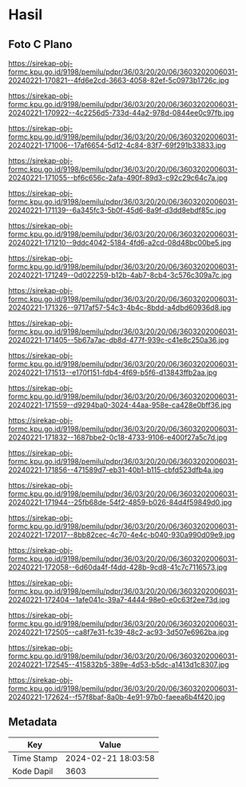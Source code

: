 # Hasil

## Foto C Plano

https://sirekap-obj-formc.kpu.go.id/9198/pemilu/pdpr/36/03/20/20/06/3603202006031-20240221-170821--4fd6e2cd-3663-4058-82ef-5c0973b1726c.jpg

https://sirekap-obj-formc.kpu.go.id/9198/pemilu/pdpr/36/03/20/20/06/3603202006031-20240221-170922--4c2256d5-733d-44a2-978d-0844ee0c97fb.jpg

https://sirekap-obj-formc.kpu.go.id/9198/pemilu/pdpr/36/03/20/20/06/3603202006031-20240221-171006--17af6654-5d12-4c84-83f7-69f291b33833.jpg

https://sirekap-obj-formc.kpu.go.id/9198/pemilu/pdpr/36/03/20/20/06/3603202006031-20240221-171055--bf6c656c-2afa-490f-89d3-c92c29c64c7a.jpg

https://sirekap-obj-formc.kpu.go.id/9198/pemilu/pdpr/36/03/20/20/06/3603202006031-20240221-171139--6a345fc3-5b0f-45d6-8a9f-d3dd8ebdf85c.jpg

https://sirekap-obj-formc.kpu.go.id/9198/pemilu/pdpr/36/03/20/20/06/3603202006031-20240221-171210--9ddc4042-5184-4fd6-a2cd-08d48bc00be5.jpg

https://sirekap-obj-formc.kpu.go.id/9198/pemilu/pdpr/36/03/20/20/06/3603202006031-20240221-171249--0d022259-b12b-4ab7-8cb4-3c576c309a7c.jpg

https://sirekap-obj-formc.kpu.go.id/9198/pemilu/pdpr/36/03/20/20/06/3603202006031-20240221-171326--9717af57-54c3-4b4c-8bdd-a4dbd60936d8.jpg

https://sirekap-obj-formc.kpu.go.id/9198/pemilu/pdpr/36/03/20/20/06/3603202006031-20240221-171405--5b67a7ac-db8d-477f-939c-c41e8c250a36.jpg

https://sirekap-obj-formc.kpu.go.id/9198/pemilu/pdpr/36/03/20/20/06/3603202006031-20240221-171513--e170f151-fdb4-4f69-b5f6-d13843ffb2aa.jpg

https://sirekap-obj-formc.kpu.go.id/9198/pemilu/pdpr/36/03/20/20/06/3603202006031-20240221-171559--d9294ba0-3024-44aa-958e-ca428e0bff36.jpg

https://sirekap-obj-formc.kpu.go.id/9198/pemilu/pdpr/36/03/20/20/06/3603202006031-20240221-171832--1687bbe2-0c18-4733-9106-e400f27a5c7d.jpg

https://sirekap-obj-formc.kpu.go.id/9198/pemilu/pdpr/36/03/20/20/06/3603202006031-20240221-171856--471589d7-eb31-40b1-b115-cbfd523dfb4a.jpg

https://sirekap-obj-formc.kpu.go.id/9198/pemilu/pdpr/36/03/20/20/06/3603202006031-20240221-171944--25fb68de-54f2-4859-b026-84d4f59849d0.jpg

https://sirekap-obj-formc.kpu.go.id/9198/pemilu/pdpr/36/03/20/20/06/3603202006031-20240221-172017--8bb82cec-4c70-4e4c-b040-930a990d09e9.jpg

https://sirekap-obj-formc.kpu.go.id/9198/pemilu/pdpr/36/03/20/20/06/3603202006031-20240221-172058--6d60da4f-f4dd-428b-9cd8-41c7c7116573.jpg

https://sirekap-obj-formc.kpu.go.id/9198/pemilu/pdpr/36/03/20/20/06/3603202006031-20240221-172404--1afe041c-39a7-4444-98e0-e0c63f2ee73d.jpg

https://sirekap-obj-formc.kpu.go.id/9198/pemilu/pdpr/36/03/20/20/06/3603202006031-20240221-172505--ca8f7e31-fc39-48c2-ac93-3d507e6962ba.jpg

https://sirekap-obj-formc.kpu.go.id/9198/pemilu/pdpr/36/03/20/20/06/3603202006031-20240221-172545--415832b5-389e-4d53-b5dc-a1413d1c8307.jpg

https://sirekap-obj-formc.kpu.go.id/9198/pemilu/pdpr/36/03/20/20/06/3603202006031-20240221-172624--f57f8baf-8a0b-4e91-97b0-faeea6b4f420.jpg


## Metadata

| Key        | Value               |
| ---------- | ------------------- |
| Time Stamp | 2024-02-21 18:03:58 |
| Kode Dapil | 3603                |



